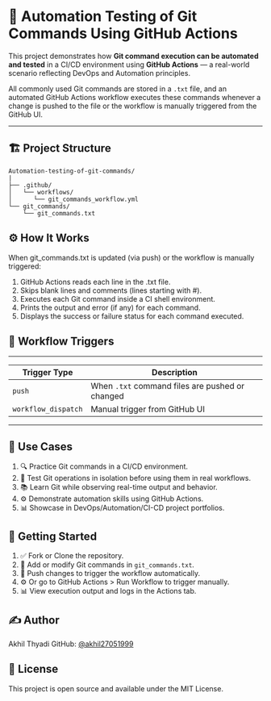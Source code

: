 # 🚀 Automation Testing of Git Commands Using GitHub Actions

This project demonstrates how **Git command execution can be automated and tested** in a CI/CD environment using **GitHub Actions** — a real-world scenario reflecting DevOps and Automation principles.

All commonly used Git commands are stored in a `.txt` file, and an automated GitHub Actions workflow executes these commands whenever a change is pushed to the file or the workflow is manually triggered from the GitHub UI.

---

## 🏗️ Project Structure
```
Automation-testing-of-git-commands/
|
├── .github/ 
│   └── workflows/ 
│      └── git_commands_workflow.yml
└── git_commands/ 
    └── git_commands.txt 

```
## ⚙️ How It Works

When git_commands.txt is updated (via push) or the workflow is manually triggered:
  1. GitHub Actions reads each line in the .txt file.
  2. Skips blank lines and comments (lines starting with #).
  3. Executes each Git command inside a CI shell environment.
  4. Prints the output and error (if any) for each command.
  5. Displays the success or failure status for each command executed.


## 🚦 Workflow Triggers

------------------------------------------------------------------------
| Trigger Type        | Description                                    |
|---------------------|------------------------------------------------|
| `push`              | When `.txt` command files are pushed or changed|
| `workflow_dispatch` | Manual trigger from GitHub UI                  |
------------------------------------------------------------------------

## 📌 Use Cases

1. 🔍 Practice Git commands in a CI/CD environment.
2. 🧪 Test Git operations in isolation before using them in real workflows.
3. 📚 Learn Git while observing real-time output and behavior.
4. ⚙️ Demonstrate automation skills using GitHub Actions.
5. 📊 Showcase in DevOps/Automation/CI-CD project portfolios.

## 🏁 Getting Started

1. ✅ Fork or Clone the repository.
2. 📝 Add or modify Git commands in `git_commands.txt`.
3. 🔀 Push changes to trigger the workflow automatically.
4. ⚙️ Or go to GitHub Actions > Run Workflow to trigger manually.
5. 📊 View execution output and logs in the Actions tab.


## ✍️ Author

Akhil Thyadi
GitHub: [@akhil27051999](https://github.com/akhil27051999)


## 📜 License

This project is open source and available under the MIT License.
